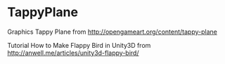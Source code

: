 # TappyPlane

Graphics Tappy Plane from http://opengameart.org/content/tappy-plane

Tutorial How to Make Flappy Bird in Unity3D from http://anwell.me/articles/unity3d-flappy-bird/
